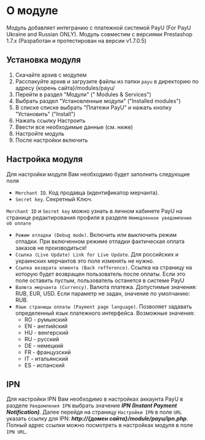 # О модуле
Модуль добавляет интегранию с платежной системой PayU (For PayU Ukraine and Russian ONLY).
Модуль совместим с версиями Prestashop 1.7.х
(Разработан и протестирован на версии v1.7.0.5)

## Установка модуля
1. Скачайте архив с модулем
2. Расспакуйте архив и загрузите файлы из папки ```payu``` в директорию по адресу {корень сайта}/modules/payu/
3. Перейти в раздел "Модули" (" Modules & Services")
4. Выбрать раздел "Установленные модули" ("Installed modules")
5. В списке списке выбрать "Платежи PayU" и нажать кнопку "Установить" ("Install")
6. Нажать ссылку Настроить
7. Ввести все необходимые данные (см. ниже)
8. Настройте модуль
9. После настройки включить

## Настройка модуля
Для настройки модуля Вам необходимо будет заполнить следующие поля
* ```Merchant ID```. Код продавца (идентификатор мерчанта).
* ```Secret key```. Секретный Ключ.

```Merchant ID``` и ```Secret key``` можно узнать в личном кабинете PayU на странице редактирования профиля в разделе ```Немедленное уведомление об оплате```

* ```Режим отладки (Debug mode)```. Включить или выключить режим отладки. При включенном режиме отладки фактическая оплата заказов не производиться!
* ```Ссылка (Live Update) Link for Live Update```. Для российских и украинских мерчантов это поле изменять не нужно.
* ```Ссылка возврата клиента (Back refference)```. Ссылка на страницу на которую будет возвращен пользователь после оплаты. Если это поле оставить пустым, пользователь останется в системе PayU
* ```Валюта мерчанта (Currency)```. Валюта платежа. Допустимые значения: RUB, EUR, USD. Если параметр не задан, значение по умолчанию: RUB.
* ```Язык страницы оплаты (Payment page language)```. Позволяет задавать определенный язык платежного интерфейса. Возможные значения:
	* RO - румынский
	* EN - английский
	* HU - венгерский
	* RU - русский
	* DE - немецкий
	* FR - французский
	* IT - итальянский
	* ES - испанский

## IPN
Для настройки IPN Вам необходимо в настройках аккаунта PayU в разделе ```Уведомления IPN``` выбрать значение ***IPN (Instant Payment Notification)***.
Далее перейдя на страницу ```Настройки IPN``` в поле ```URL``` указать ссылку для IPN: ***http://{домен сайта}/module/payu/ipn.php***.
Полный адрес ссылки можно посмотреть в настройках модуля в поле ```IPN URL```.
